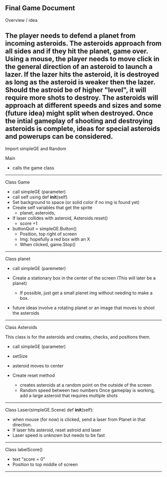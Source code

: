 Final Game Document
----------------------
Overview / idea

   The player needs to defend a planet from incoming asteroids. The asteroids approach from all sides and if they hit the planet, game over.
   Using a mouse, the player needs to move click in the general direction of an asteroid to launch a lazer. If the lazer hits the asteroid, it is destroyed as long as the asteroid is weaker then the lazer.
   Should the astroid be of higher "level", it will require more shots to destroy. 
   The asteroids will approach at different speeds and sizes and some (future idea) might split when destroyed.
   Once the intial gameplay of shooting and destroying asteroids is complete, ideas for special asteroids and powerups can be considered.
---------------------
Import simpleGE and Random

Main
 * calls the game class
----------------------
Class Game
 * call simpleGE (parameter)
 * call self using def __init__(self)
 * Set background to space (or solid color if no img is found yet)
 * Create self variables that get the sprite
    * planet, asteroids,
* If laser collides with asteroid, Asteroids.reset()
   * score +1
* buttonQuit = simpleGE.Button()
   * Position, top right of screen
   * Img: hopefully a red box with an X
   * When clicked, game.Stop() 
------------------------
Class planet
 * call simpleGE (paremeter)
 * Create a stationary box in the center of the screen (This will later be a planet)
    * If possible, just get a small planet img without needing to make a box.

* future ideas involve a rotating planet or an image that moves to shoot the asteroids   
------------------------
Class Asteroids

This class is for the asteroids and creates, checks, and positions them.
 * call simpleGE (parameter)
 * setSize
 * asteroid moves to center
   
 * Create reset method
    * creates asteroids at a random point on the outside of the screen
    * Random speed between two numbers
  Once gameplay is working, add a large asteroid that requires multiple shots
----------------------------
Class Laser(simpleGE.Scene)
def __init__(self):

* when mouse (for now) is clicked, send a laser from Planet in that direction.
* If laser hits asteroid, reset astroid and laser
* Laser speed is unknown but needs to be fast 
---------------------------
Class labelScore()

* text "score = 0"
* Position to top middle of screen
-----------------------
